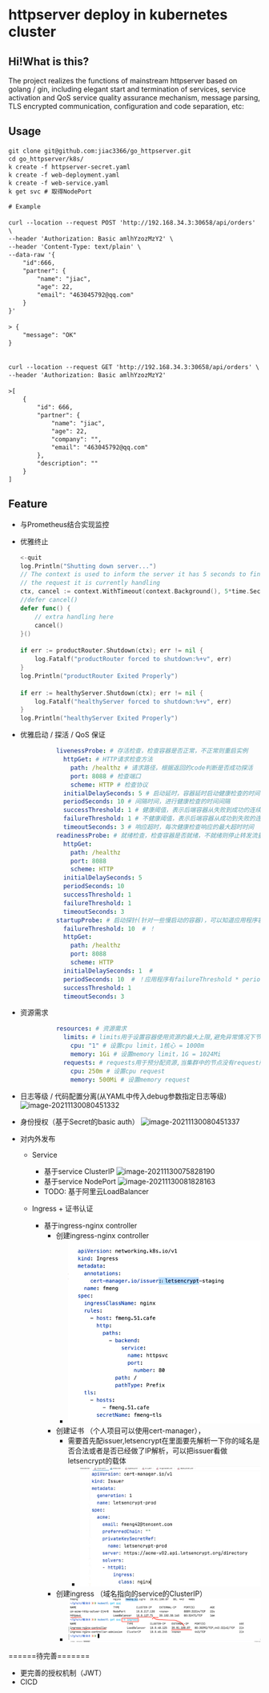 # httpserver deploy in kubernetes cluster

## Hi!What is this?

The project realizes the functions of mainstream httpserver based on golang / gin, including elegant start 
and termination of services, service activation and QoS service quality assurance mechanism, message parsing, 
TLS encrypted communication, configuration and code separation, etc:

## Usage

```shell
git clone git@github.com:jiac3366/go_httpserver.git
cd go_httpserver/k8s/
k create -f httpserver-secret.yaml
k create -f web-deployment.yaml
k create -f web-service.yaml
k get svc # 取得NodePort
```

```shell
# Example

curl --location --request POST 'http://192.168.34.3:30658/api/orders' \
--header 'Authorization: Basic amlhYzozMzY2' \
--header 'Content-Type: text/plain' \
--data-raw '{
    "id":666,
    "partner": {
        "name": "jiac",
        "age": 22,
        "email": "463045792@qq.com"
    }
}'

> {
    "message": "OK"
}


curl --location --request GET 'http://192.168.34.3:30658/api/orders' \
--header 'Authorization: Basic amlhYzozMzY2'

>[
    {
        "id": 666,
        "partner": {
            "name": "jiac",
            "age": 22,
            "company": "",
            "email": "463045792@qq.com"
        },
        "description": ""
    }
]
```



## Feature

- 与Prometheus结合实现监控

- 优雅终止

  ```go
  <-quit
  log.Println("Shutting down server...")
  // The context is used to inform the server it has 5 seconds to finish
  // the request it is currently handling
  ctx, cancel := context.WithTimeout(context.Background(), 5*time.Second)
  //defer cancel()
  defer func() {
      // extra handling here
      cancel()
  }()
  
  if err := productRouter.Shutdown(ctx); err != nil {
      log.Fatalf("productRouter forced to shutdown:%+v", err)
  }
  log.Println("productRouter Exited Properly")
  
  if err := healthyServer.Shutdown(ctx); err != nil {
      log.Fatalf("healthyServer forced to shutdown:%+v", err)
  }
  log.Println("healthyServer Exited Properly")
  ```

- 优雅启动 / 探活 / QoS 保证

  ```yaml
            livenessProbe: # 存活检查，检查容器是否正常，不正常则重启实例
              httpGet: # HTTP请求检查方法
                path: /healthz # 请求路径，根据返回的code判断是否成功探活
                port: 8088 # 检查端口
                scheme: HTTP # 检查协议
              initialDelaySeconds: 5 # 启动延时，容器延时启动健康检查的时间
              periodSeconds: 10 # 间隔时间，进行健康检查的时间间隔
              successThreshold: 1 # 健康阈值，表示后端容器从失败到成功的连续健康检查成功次数
              failureThreshold: 1 # 不健康阈值，表示后端容器从成功到失败的连续健康检查成功次数
              timeoutSeconds: 3 # 响应超时，每次健康检查响应的最大超时时间
            readinessProbe: # 就绪检查，检查容器是否就绪，不就绪则停止转发流量到当前实例
              httpGet:
                path: /healthz
                port: 8088
                scheme: HTTP
              initialDelaySeconds: 5
              periodSeconds: 10
              successThreshold: 1
              failureThreshold: 1
              timeoutSeconds: 3
            startupProbe: # 启动探针(针对一些慢启动的容器)，可以知道应用程序容器什么时候启动了
              failureThreshold: 10  # ！
              httpGet:
                path: /healthz
                port: 8088
                scheme: HTTP
              initialDelaySeconds: 1  #
              periodSeconds: 10  # ！应用程序有failureThreshold * periodSeconds的时间启动
              successThreshold: 1
              timeoutSeconds: 3
  ```

  

- 资源需求

  ```yaml
            resources: # 资源需求
              limits: # limits用于设置容器使用资源的最大上限,避免异常情况下节点资源消耗过多
                cpu: "1" # 设置cpu limit，1核心 = 1000m
                memory: 1Gi # 设置memory limit，1G = 1024Mi
              requests: # requests用于预分配资源,当集群中的节点没有request所要求的资源数量时,容器会创建失败
                cpu: 250m # 设置cpu request
                memory: 500Mi # 设置memory request
  ```

  

- 日志等级 / 代码配置分离(从YAML中传入debug参数指定日志等级)
  ![image-20211130080451332](https://cdn.jsdelivr.net/gh/jiac3366/image-host@master/httpserver/2299500dacebaf4028b0015266fb924.pmtjq7y8hq8.png)
  
- 身份授权（基于Secret的basic auth）
  ![image-20211130080451337](https://cdn.jsdelivr.net/gh/jiac3366/image-host@master/httpserver/image-20211130080451337.26njmyu47mlc.png)

- 对内外发布

  - Service
    - 基于service ClusterIP
      ![image-20211130075828190](https://cdn.jsdelivr.net/gh/jiac3366/image-host@master/httpserver/959419e376223ca57ce31df0e69ee03.5ecrpo120rc0.png)
    - 基于service NodePort
      ![image-20211130081828163](https://cdn.jsdelivr.net/gh/jiac3366/image-host@master/httpserver/6eec6296b4e14f507965220791edbd2.2nf87vzu3b00.png)
    - TODO: 基于阿里云LoadBalancer

  - Ingress + 证书认证
    - 基于ingress-nginx controller
      - 创建ingress-nginx controller
        - ![img.png](img.png)
      - 创建证书 （个人项目可以使用cert-manager），
        - 需要首先配issuer,letsencrypt在里面要先解析一下你的域名是否合法或者是否已经做了IP解析，可以把issuer看做letsencrypt的载体
          - ![img_1.png](img_1.png)
      - 创建ingress （域名指向的service的ClusterIP）
        - ![img_2.png](img_2.png)


======待完善=======

- 更完善的授权机制（JWT）
- CICD
